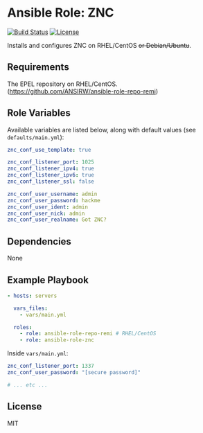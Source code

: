 # Ansible Role: ZNC

[![Build Status](https://img.shields.io/travis/ANSIRW/ansible-role-znc.svg)](https://travis-ci.org/ANSIRW/ansible-role-znc) [![License](https://img.shields.io/badge/license-MIT-blue.svg)](https://raw.githubusercontent.com/ANSIRW/ansible-role-znc/master/LICENSE)

Installs and configures ZNC on RHEL/CentOS ~~or Debian/Ubuntu~~.

## Requirements

The EPEL repository on RHEL/CentOS. (https://github.com/ANSIRW/ansible-role-repo-remi)

## Role Variables

Available variables are listed below, along with default values (see `defaults/main.yml`):

```yaml
znc_conf_use_template: true

znc_conf_listener_port: 1025
znc_conf_listener_ipv4: true
znc_conf_listener_ipv6: true
znc_conf_listener_ssl: false

znc_conf_user_username: admin
znc_conf_user_password: hackme
znc_conf_user_ident: admin
znc_conf_user_nick: admin
znc_conf_user_realname: Got ZNC?
```

## Dependencies

None

## Example Playbook

```yaml
- hosts: servers

  vars_files:
    - vars/main.yml

  roles:
    - role: ansible-role-repo-remi # RHEL/CentOS
    - role: ansible-role-znc
```

Inside `vars/main.yml`:

```yaml
znc_conf_listener_port: 1337
znc_conf_user_password: "[secure password]"

# ... etc ...
```

## License

MIT
